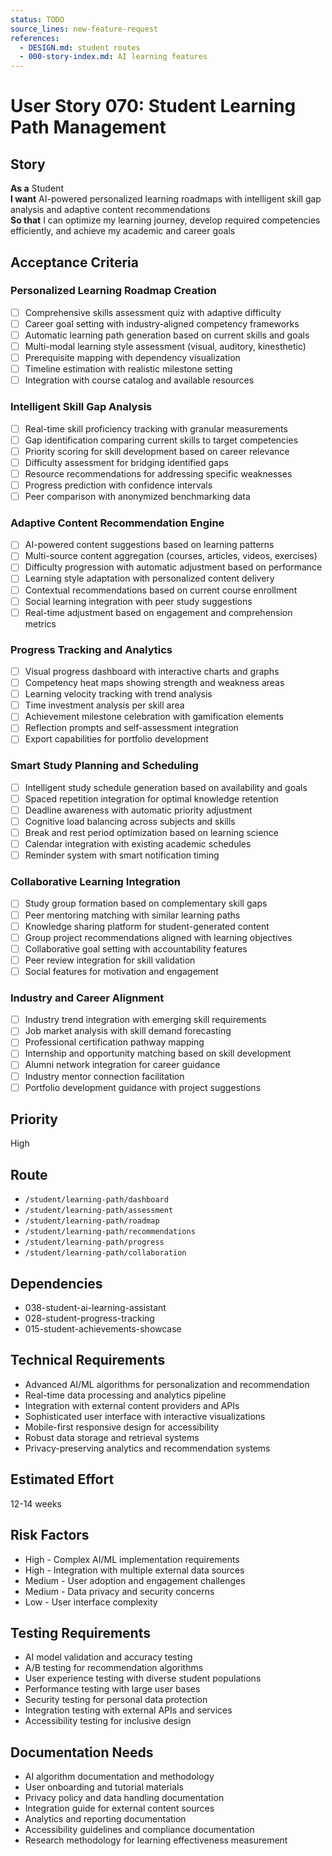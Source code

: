 ```yaml
---
status: TODO
source_lines: new-feature-request
references:
  - DESIGN.md: student routes
  - 000-story-index.md: AI learning features
---
```


# User Story 070: Student Learning Path Management

## Story
**As a** Student  
**I want** AI-powered personalized learning roadmaps with intelligent skill gap analysis and adaptive content recommendations  
**So that** I can optimize my learning journey, develop required competencies efficiently, and achieve my academic and career goals

## Acceptance Criteria

### Personalized Learning Roadmap Creation
- [ ] Comprehensive skills assessment quiz with adaptive difficulty
- [ ] Career goal setting with industry-aligned competency frameworks
- [ ] Automatic learning path generation based on current skills and goals
- [ ] Multi-modal learning style assessment (visual, auditory, kinesthetic)
- [ ] Prerequisite mapping with dependency visualization
- [ ] Timeline estimation with realistic milestone setting
- [ ] Integration with course catalog and available resources

### Intelligent Skill Gap Analysis
- [ ] Real-time skill proficiency tracking with granular measurements
- [ ] Gap identification comparing current skills to target competencies
- [ ] Priority scoring for skill development based on career relevance
- [ ] Difficulty assessment for bridging identified gaps
- [ ] Resource recommendations for addressing specific weaknesses
- [ ] Progress prediction with confidence intervals
- [ ] Peer comparison with anonymized benchmarking data

### Adaptive Content Recommendation Engine
- [ ] AI-powered content suggestions based on learning patterns
- [ ] Multi-source content aggregation (courses, articles, videos, exercises)
- [ ] Difficulty progression with automatic adjustment based on performance
- [ ] Learning style adaptation with personalized content delivery
- [ ] Contextual recommendations based on current course enrollment
- [ ] Social learning integration with peer study suggestions
- [ ] Real-time adjustment based on engagement and comprehension metrics

### Progress Tracking and Analytics
- [ ] Visual progress dashboard with interactive charts and graphs
- [ ] Competency heat maps showing strength and weakness areas
- [ ] Learning velocity tracking with trend analysis
- [ ] Time investment analysis per skill area
- [ ] Achievement milestone celebration with gamification elements
- [ ] Reflection prompts and self-assessment integration
- [ ] Export capabilities for portfolio development

### Smart Study Planning and Scheduling
- [ ] Intelligent study schedule generation based on availability and goals
- [ ] Spaced repetition integration for optimal knowledge retention
- [ ] Deadline awareness with automatic priority adjustment
- [ ] Cognitive load balancing across subjects and skills
- [ ] Break and rest period optimization based on learning science
- [ ] Calendar integration with existing academic schedules
- [ ] Reminder system with smart notification timing

### Collaborative Learning Integration
- [ ] Study group formation based on complementary skill gaps
- [ ] Peer mentoring matching with similar learning paths
- [ ] Knowledge sharing platform for student-generated content
- [ ] Group project recommendations aligned with learning objectives
- [ ] Collaborative goal setting with accountability features
- [ ] Peer review integration for skill validation
- [ ] Social features for motivation and engagement

### Industry and Career Alignment
- [ ] Industry trend integration with emerging skill requirements
- [ ] Job market analysis with skill demand forecasting
- [ ] Professional certification pathway mapping
- [ ] Internship and opportunity matching based on skill development
- [ ] Alumni network integration for career guidance
- [ ] Industry mentor connection facilitation
- [ ] Portfolio development guidance with project suggestions

## Priority
High

## Route
- `/student/learning-path/dashboard`
- `/student/learning-path/assessment`
- `/student/learning-path/roadmap`
- `/student/learning-path/recommendations`
- `/student/learning-path/progress`
- `/student/learning-path/collaboration`

## Dependencies
- 038-student-ai-learning-assistant
- 028-student-progress-tracking
- 015-student-achievements-showcase

## Technical Requirements
- Advanced AI/ML algorithms for personalization and recommendation
- Real-time data processing and analytics pipeline
- Integration with external content providers and APIs
- Sophisticated user interface with interactive visualizations
- Mobile-first responsive design for accessibility
- Robust data storage and retrieval systems
- Privacy-preserving analytics and recommendation systems

## Estimated Effort
12-14 weeks

## Risk Factors
- High - Complex AI/ML implementation requirements
- High - Integration with multiple external data sources
- Medium - User adoption and engagement challenges
- Medium - Data privacy and security concerns
- Low - User interface complexity

## Testing Requirements
- AI model validation and accuracy testing
- A/B testing for recommendation algorithms
- User experience testing with diverse student populations
- Performance testing with large user bases
- Security testing for personal data protection
- Integration testing with external APIs and services
- Accessibility testing for inclusive design

## Documentation Needs
- AI algorithm documentation and methodology
- User onboarding and tutorial materials
- Privacy policy and data handling documentation
- Integration guide for external content sources
- Analytics and reporting documentation
- Accessibility guidelines and compliance documentation
- Research methodology for learning effectiveness measurement